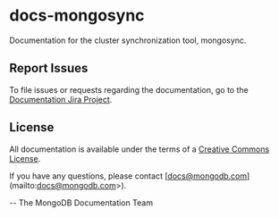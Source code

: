 # docs-mongosync

Documentation for the cluster synchronization tool,
mongosync.

Report Issues
-------------

To file issues or requests regarding the documentation, go to the
[Documentation Jira Project](https://jira.mongodb.org/browse/DOCS).

License
-------

All documentation is available under the terms of a [Creative Commons
License](https://creativecommons.org/licenses/by-nc-sa/3.0/).

If you have any questions, please contact [docs@mongodb.com]
(mailto:docs@mongodb.com>).

-- The MongoDB Documentation Team
